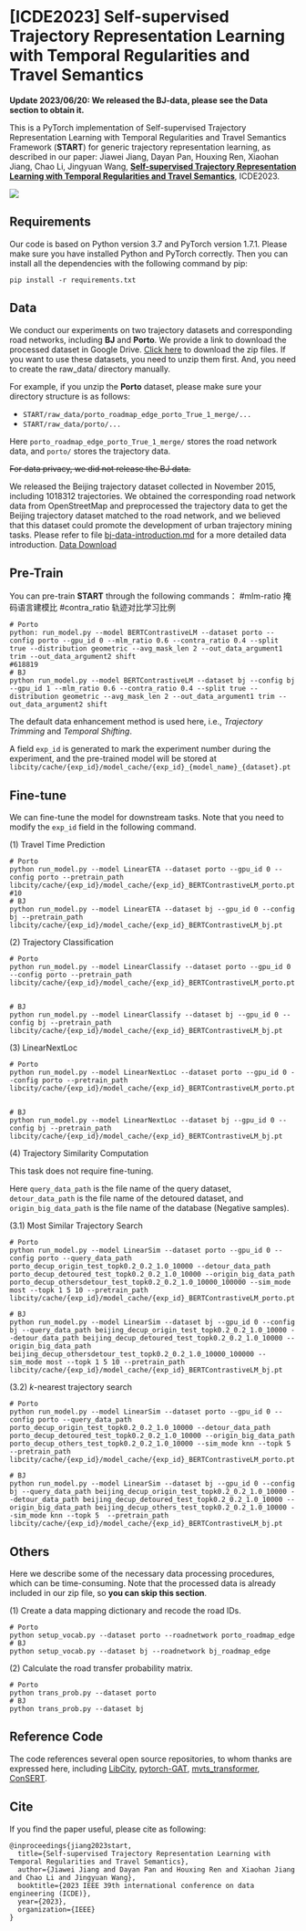 # [ICDE2023] Self-supervised Trajectory Representation Learning with Temporal Regularities and Travel Semantics

**Update 2023/06/20: We released the BJ-data, please see the Data section to obtain it.**

This is a PyTorch implementation of Self-supervised Trajectory Representation Learning with Temporal Regularities and Travel Semantics Framework (**START**) for generic trajectory representation learning, as described in our paper: Jiawei Jiang, Dayan Pan, Houxing Ren, Xiaohan Jiang, Chao Li, Jingyuan Wang,  **[Self-supervised Trajectory Representation Learning with Temporal Regularities and Travel Semantics](https://arxiv.org/abs/2211.09510)**, ICDE2023.

![](./framework.png)

## Requirements

Our code is based on Python version 3.7 and PyTorch version 1.7.1. Please make sure you have installed Python and PyTorch correctly. Then you can install all the dependencies with the following command by pip:

```
pip install -r requirements.txt
```

## Data

We conduct our experiments on two trajectory datasets and corresponding road networks, including **BJ** and **Porto**. We provide a link to download the processed dataset in Google Drive. [Click here](https://drive.google.com/file/d/14yTivaV41gst0_k4ufHBHSV205tcRNqb/view?usp=share_link) to download the zip files. If you want to use these datasets, you need to unzip them first. And, you need to create the raw_data/ directory manually. 

For example, if you unzip the **Porto** dataset, please make sure your directory structure is as follows:

- `START/raw_data/porto_roadmap_edge_porto_True_1_merge/...`
- `START/raw_data/porto/...`

Here `porto_roadmap_edge_porto_True_1_merge/` stores the road network data, and `porto/` stores the trajectory data.

~~For data privacy, we did not release the BJ data.~~

We released the Beijing trajectory dataset collected in November 2015, including 1018312 trajectories. We obtained the corresponding road network data from OpenStreetMap and preprocessed the trajectory data to get the Beijing trajectory dataset matched to the road network, and we believed that this dataset could promote the development of urban trajectory mining tasks. Please refer to file [bj-data-introduction.md](./bj-data-introduction.md) for a more detailed data introduction. [Data Download](https://pan.baidu.com/s/1TbqhtImm_dWQZ1-9-1XsIQ?pwd=1231)

## Pre-Train

You can pre-train **START** through the following commands：
#mlm-ratio 掩码语言建模比
#contra_ratio 轨迹对比学习比例

```shell
# Porto
python: run_model.py --model BERTContrastiveLM --dataset porto --config porto --gpu_id 0 --mlm_ratio 0.6 --contra_ratio 0.4 --split true --distribution geometric --avg_mask_len 2 --out_data_argument1 trim --out_data_argument2 shift
#618819
# BJ
python run_model.py --model BERTContrastiveLM --dataset bj --config bj --gpu_id 1 --mlm_ratio 0.6 --contra_ratio 0.4 --split true --distribution geometric --avg_mask_len 2 --out_data_argument1 trim --out_data_argument2 shift
```

The default data enhancement method is used here, i.e.,  *Trajectory Trimming* and *Temporal Shifting*.

A field `exp_id` is generated to mark the experiment number during the experiment, and the pre-trained model will be stored at `libcity/cache/{exp_id}/model_cache/{exp_id}_{model_name}_{dataset}.pt`

 ## Fine-tune

We can fine-tune the model for downstream tasks. Note that you need to modify the `exp_id` field in the following command.

(1) Travel Time Prediction

```shell
# Porto
python run_model.py --model LinearETA --dataset porto --gpu_id 0 --config porto --pretrain_path libcity/cache/{exp_id}/model_cache/{exp_id}_BERTContrastiveLM_porto.pt
#10
# BJ
python run_model.py --model LinearETA --dataset bj --gpu_id 0 --config bj --pretrain_path libcity/cache/{exp_id}/model_cache/{exp_id}_BERTContrastiveLM_bj.pt
```

(2) Trajectory Classification

```shell
# Porto
python run_model.py --model LinearClassify --dataset porto --gpu_id 0 --config porto --pretrain_path libcity/cache/{exp_id}/model_cache/{exp_id}_BERTContrastiveLM_porto.pt


# BJ
python run_model.py --model LinearClassify --dataset bj --gpu_id 0 --config bj --pretrain_path libcity/cache/{exp_id}/model_cache/{exp_id}_BERTContrastiveLM_bj.pt
```

(3) LinearNextLoc

```shell
# Porto
python run_model.py --model LinearNextLoc --dataset porto --gpu_id 0 --config porto --pretrain_path libcity/cache/{exp_id}/model_cache/{exp_id}_BERTContrastiveLM_porto.pt


# BJ
python run_model.py --model LinearNextLoc --dataset bj --gpu_id 0 --config bj --pretrain_path libcity/cache/{exp_id}/model_cache/{exp_id}_BERTContrastiveLM_bj.pt
```

(4) Trajectory Similarity Computation

This task does not require fine-tuning. 

Here `query_data_path` is the file name of the query dataset, `detour_data_path` is the file name of the detoured dataset, and `origin_big_data_path` is the file name of the database (Negative samples).

(3.1) Most Similar Trajectory Search

```shell
# Porto
python run_model.py --model LinearSim --dataset porto --gpu_id 0 --config porto --query_data_path porto_decup_origin_test_topk0.2_0.2_1.0_10000 --detour_data_path porto_decup_detoured_test_topk0.2_0.2_1.0_10000 --origin_big_data_path porto_decup_othersdetour_test_topk0.2_0.2_1.0_10000_100000 --sim_mode most --topk 1 5 10 --pretrain_path libcity/cache/{exp_id}/model_cache/{exp_id}_BERTContrastiveLM_porto.pt

# BJ
python run_model.py --model LinearSim --dataset bj --gpu_id 0 --config bj --query_data_path beijing_decup_origin_test_topk0.2_0.2_1.0_10000 --detour_data_path beijing_decup_detoured_test_topk0.2_0.2_1.0_10000 --origin_big_data_path beijing_decup_othersdetour_test_topk0.2_0.2_1.0_10000_100000 --sim_mode most --topk 1 5 10 --pretrain_path libcity/cache/{exp_id}/model_cache/{exp_id}_BERTContrastiveLM_bj.pt
```

(3.2) $k$​-nearest trajectory search

```shell
# Porto
python run_model.py --model LinearSim --dataset porto --gpu_id 0 --config porto --query_data_path porto_decup_origin_test_topk0.2_0.2_1.0_10000 --detour_data_path porto_decup_detoured_test_topk0.2_0.2_1.0_10000 --origin_big_data_path porto_decup_others_test_topk0.2_0.2_1.0_10000 --sim_mode knn --topk 5 --pretrain_path libcity/cache/{exp_id}/model_cache/{exp_id}_BERTContrastiveLM_porto.pt

# BJ
python run_model.py --model LinearSim --dataset bj --gpu_id 0 --config bj --query_data_path beijing_decup_origin_test_topk0.2_0.2_1.0_10000 --detour_data_path beijing_decup_detoured_test_topk0.2_0.2_1.0_10000 --origin_big_data_path beijing_decup_others_test_topk0.2_0.2_1.0_10000 --sim_mode knn --topk 5  --pretrain_path libcity/cache/{exp_id}/model_cache/{exp_id}_BERTContrastiveLM_bj.pt
```


## Others

Here we describe some of the necessary data processing procedures, which can be time-consuming. Note that the processed data is already included in our zip file, so **you can skip this section**. 

(1) Create a data mapping dictionary and recode the road IDs.

```shell
# Porto
python setup_vocab.py --dataset porto --roadnetwork porto_roadmap_edge
# BJ
python setup_vocab.py --dataset bj --roadnetwork bj_roadmap_edge
```

(2) Calculate the road transfer probability matrix.

```shell
# Porto
python trans_prob.py --dataset porto
# BJ
python trans_prob.py --dataset bj
```

## Reference Code

The code references several open source repositories, to whom thanks are expressed here, including [LibCity](https://github.com/LibCity/Bigscity-LibCity), [pytorch-GAT](https://github.com/gordicaleksa/pytorch-GAT), [mvts_transformer](https://github.com/gzerveas/mvts_transformer), [ConSERT](https://github.com/yym6472/ConSERT).

## Cite

If you find the paper useful, please cite as following:

```
@inproceedings{jiang2023start,
  title={Self-supervised Trajectory Representation Learning with Temporal Regularities and Travel Semantics},
  author={Jiawei Jiang and Dayan Pan and Houxing Ren and Xiaohan Jiang and Chao Li and Jingyuan Wang},
  booktitle={2023 IEEE 39th international conference on data engineering (ICDE)},
  year={2023},
  organization={IEEE}
}
```

